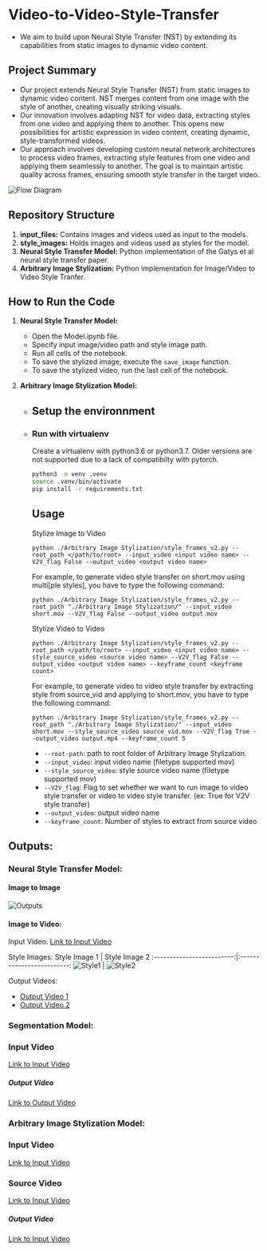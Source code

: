 # Video-to-Video-Style-Transfer

- We aim to build upon Neural Style Transfer (NST) by extending its capabilities from static images to dynamic video content.
  
## Project Summary

- Our project extends Neural Style Transfer (NST) from static images to dynamic video content. NST merges content from one image with the style of another, creating visually striking visuals.
- Our innovation involves adapting NST for video data, extracting styles from one video and applying them to another. This opens new possibilities for artistic expression in video content, creating dynamic, style-transformed videos.
- Our approach involves developing custom neural network architectures to process video frames, extracting style features from one video and applying them seamlessly to another. The goal is to maintain artistic quality across frames, ensuring smooth style transfer in the target video.

![Flow Diagram](misc/flow.png)

## Repository Structure

1. **input_files:** Contains images and videos used as input to the models.
2. **style_images:** Holds images and videos used as styles for the model.
3. **Neural Style Transfer Model:** Python implementation of the Gatys et al neural style transfer paper.
4. **Arbitrary Image Stylization:** Python implementation for Image/Video to Video Style Tranfer.

## How to Run the Code

1. **Neural Style Transfer Model:**
    - Open the Model.ipynb file.
    - Specify input image/video path and style image path.
    - Run all cells of the notebook.
    - To save the stylized image, execute the `save_image` function.
    - To save the stylized video, run the last cell of the notebook.

2. **Arbitrary Image Stylization Model:**
    - ## Setup the environnment

    - ### Run with virtualenv

        Create a virtualenv with python3.6 or python3.7. Older versions are not supported due to a lack of compatibilty with pytorch.

        ```bash
        python3 -m venv .venv
        source .venv/bin/activate
        pip install -r requirements.txt
        ```

        ## Usage
        Stylize Image to Video
        ```
        python ./Arbitrary Image Stylization/style_frames_v2.py --root_path </path/to/root> --input_video <input video name> --V2V_flag False --output_video <output video name>
        ```
        For example, to generate video style transfer on short.mov using multi[ple styles], you have to type the following command:
        ```
        python ./Arbitrary Image Stylization/style_frames_v2.py --root_path "./Arbitrary Image Stylization/" --input_video short.mov --V2V_flag False --output_video output.mov
        ```
        Stylize Video to Video
        ```
        python ./Arbitrary Image Stylization/style_frames_v2.py --root_path </path/to/root> --input_video <input video name> --style_source_video <source video name> --V2V_flag False --output_video <output video name> --keyframe_count <keyframe count>
        ```
        For example, to generate video to video style transfer by extracting style from source_vid and applying to short.mov, you have to type the following command:
        ```
        python ./Arbitrary Image Stylization/style_frames_v2.py --root_path "./Arbitrary Image Stylization/" --input_video short.mov --style_source_video source_vid.mov --V2V_flag True --output_video output.mp4 --keyframe_count 5
        ```

        * `--root-path`: path to root folder of Arbitrary Image Stylization.
        * `--input_video`: input video name (filetype supported mov)
        * `--style_source_video`: style source video name (filetype supported mov)
        * `--V2V_flag`: Flag to set whether we want to run image to video style transfer or video to video style transfer. (ex: True for V2V style transfer)
        * `--output_video`: output video name
        * `--keyframe_count`: Number of styles to extract from source video

## Outputs:

### Neural Style Transfer Model:

#### Image to Image
![Outputs](./misc/image.png)

#### Image to Video:

Input Video: [Link to Input Video](./input_files/adwait_video.mp4)

Style Images:
Style Image 1            |  Style Image 2
:-------------------------:|:-------------------------:
![Style1](./style_images/style3.jpg) | ![Style2](./style_images/style6.jpg)

Output Videos:
- [Output Video 1](./Neural%20Style%20Transfer%20Model/Outputs/output_adwait_style3.mp4)
- [Output Video 2](./Neural%20Style%20Transfer%20Model/Outputs/output_adwait.mp4)

### Segmentation Model:

### Input Video
[Link to Input Video](./Segmentation%20Model/adwait_video.mp4)

##### Output Video
[Link to Output Video](./Segmentation%20Model/output_video_segmentation_gaussian_blur.mp4)

### Arbitrary Image Stylization Model:

### Input Video
[Link to Input Video](./Arbitrary%20Image%20Stylization/examples/muskaan.MOV)

### Source Video
[Link to Input Video](./Arbitrary%20Image%20Stylization/examples/source_vid.mov)

##### Output Video
[Link to Input Video](./Arbitrary%20Image%20Stylization/examples/output_video.mp4)



